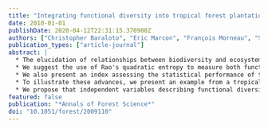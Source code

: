 ```yaml
---
title: "Integrating functional diversity into tropical forest plantation designs to study ecosystem processes"
date: 2010-01-01
publishDate: 2020-04-12T22:31:15.370908Z
authors: ["Christopher Baraloto", "Eric Marcon", "François Morneau", "Sandrine Pavoine", "Jean-Christophe Roggy"]
publication_types: ["article-journal"]
abstract: |
  * The elucidation of relationships between biodiversity and ecosystem processes has been limited by the definition of metrics of biodiversity and their integration into experimental design. Functional trait screening can strengthen the performance of these designs.
  * We suggest the use of Rao's quadratic entropy to measure both functional diversity and phyloge- netic diversity of species mixtures proposed for an experimental design, and demonstrate how they can provide complementary information.
  * We also present an index assessing the statistical performance of these independent variables in different experimental designs. Measurement of independent variables as continuous vs. discrete variables reduces statistical performance, but improves the model by quantifying species differences masked by group assignments.
  * To illustrate these advances, we present an example from a tropical forest tree community in which we screened 38 species for nine functional traits. The proposed TropiDEP design is based on the relative orthogonality of two multivariate trait axes defined using principal component analysis.
  * We propose that independent variables describing functional diversitymight be grouped to calculate independent variables describing suites of different traits with potentially different effects on partic- ular ecosystem processes. In other systems these axes may differ from those reported here, yet the methods of analysis integrating functional and phylogenetic diversity into experimental design could be universal."
featured: false
publication: "*Annals of Forest Science*"
doi: "10.1051/forest/2009110"
---
```


<span class="__dimensions_badge_embed__" data-doi="10.1051/forest/2009110"></span><script async src="https://badge.dimensions.ai/badge.js" charset="utf-8"></script>
